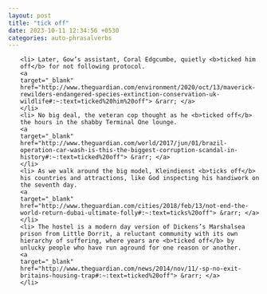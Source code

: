 ```yaml
---
layout: post
title: "tick off"
date: 2023-10-11 12:34:56 +0530
categories: auto-phrasalverbs
---
```

<ol>

    <li> Later, Gow’s assistant, Coral Edgcumbe, quietly <b>ticked him off</b> for not following protocol.
    <a 
    target="_blank" 
    href="http://www.theguardian.com/environment/2020/oct/13/maverick-rewilders-endangered-species-extinction-conservation-uk-wildlife#:~:text=ticked%20him%20off"> &rarr; </a>
    </li>
    <li> No big deal, the veteran cop thought as he <b>ticked off</b> the hours in the shabby Terminal One lounge.
    <a 
    target="_blank" 
    href="http://www.theguardian.com/world/2017/jun/01/brazil-operation-car-wash-is-this-the-biggest-corruption-scandal-in-history#:~:text=ticked%20off"> &rarr; </a>
    </li>
    <li> As we walk around the big model, Kleindienst <b>ticks off</b> his countries and attractions, like God inspecting his handiwork on the seventh day.
    <a 
    target="_blank" 
    href="http://www.theguardian.com/cities/2018/feb/13/not-end-the-world-return-dubai-ultimate-folly#:~:text=ticks%20off"> &rarr; </a>
    </li>
    <li> The hostel is a modern day version of Dickens’s Marshalsea prison from Little Dorrit, a reluctant community with its own hierarchy of suffering, where years are <b>ticked off</b> by unlucky people who have run aground for one reason or another.
    <a 
    target="_blank" 
    href="http://www.theguardian.com/news/2014/nov/11/-sp-no-exit-britains-housing-trap#:~:text=ticked%20off"> &rarr; </a>
    </li>